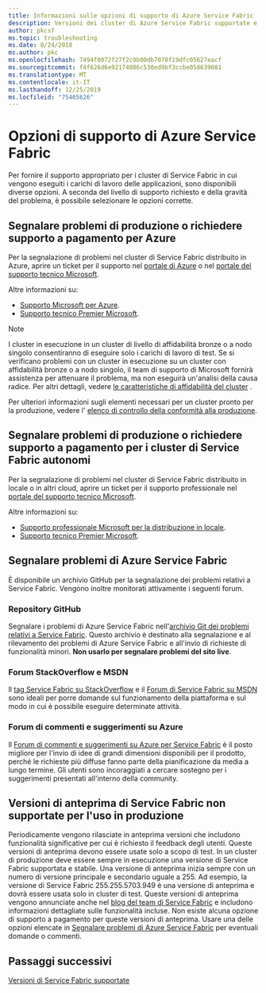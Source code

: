 ```yaml
---
title: Informazioni sulle opzioni di supporto di Azure Service Fabric
description: Versioni dei cluster di Azure Service Fabric supportate e link ai ticket di supporto
author: pkcsf
ms.topic: troubleshooting
ms.date: 8/24/2018
ms.author: pkc
ms.openlocfilehash: 7494f0072f27f2c9b00db7070f19dfc05627eacf
ms.sourcegitcommit: f4f626d6e92174086c530ed9bf3ccbe058639081
ms.translationtype: MT
ms.contentlocale: it-IT
ms.lasthandoff: 12/25/2019
ms.locfileid: "75465626"
---
```

# <a name="azure-service-fabric-support-options"></a>Opzioni di supporto di Azure Service Fabric

Per fornire il supporto appropriato per i cluster di Service Fabric in cui vengono eseguiti i carichi di lavoro delle applicazioni, sono disponibili diverse opzioni. A seconda del livello di supporto richiesto e della gravità del problema, è possibile selezionare le opzioni corrette. 

## <a name="report-production-issues-or-request-paid-support-for-azure"></a>Segnalare problemi di produzione o richiedere supporto a pagamento per Azure

Per la segnalazione di problemi nel cluster di Service Fabric distribuito in Azure, aprire un ticket per il supporto nel [portale di Azure](https://ms.portal.azure.com/#blade/Microsoft_Azure_Support/HelpAndSupportBlade/overview) o nel [portale del supporto tecnico Microsoft](https://support.microsoft.com/oas/default.aspx?prid=16146).

Altre informazioni su:
 
- [Supporto Microsoft per Azure](https://azure.microsoft.com/support/plans/?b=16.44).
- [Supporto tecnico Premier Microsoft](https://support.microsoft.com/en-us/premier).

> [!Note]
> I cluster in esecuzione in un cluster di livello di affidabilità bronze o a nodo singolo consentiranno di eseguire solo i carichi di lavoro di test. Se si verificano problemi con un cluster in esecuzione su un cluster con affidabilità bronze o a nodo singolo, il team di supporto di Microsoft fornirà assistenza per attenuare il problema, ma non eseguirà un'analisi della causa radice. Per altri dettagli, vedere [le caratteristiche di affidabilità del cluster](https://docs.microsoft.com/azure/service-fabric/service-fabric-cluster-capacity#the-reliability-characteristics-of-the-cluster) .
>
> Per ulteriori informazioni sugli elementi necessari per un cluster pronto per la produzione, vedere l' [elenco di controllo della conformità alla produzione](https://docs.microsoft.com/azure/service-fabric/service-fabric-production-readiness-checklist).

<a id="getlivesitesupportonprem"></a>

## <a name="report-production-issues-or-request-paid-support-for-standalone-service-fabric-clusters"></a>Segnalare problemi di produzione o richiedere supporto a pagamento per i cluster di Service Fabric autonomi

Per la segnalazione di problemi nel cluster di Service Fabric distribuito in locale o in altri cloud, aprire un ticket per il supporto professionale nel [portale del supporto tecnico Microsoft](https://portal.azure.com/#blade/Microsoft_Azure_Support/HelpAndSupportBlade/overview).

Altre informazioni su:

- [Supporto professionale Microsoft per la distribuzione in locale](https://support.microsoft.com/en-us/gp/offerprophone?wa=wsignin1.0).
- [Supporto tecnico Premier Microsoft](https://support.microsoft.com/en-us/premier).

## <a name="report-azure-service-fabric-issues"></a>Segnalare problemi di Azure Service Fabric

È disponibile un archivio GitHub per la segnalazione dei problemi relativi a Service Fabric.  Vengono inoltre monitorati attivamente i seguenti forum.

### <a name="github-repo"></a>Repository GitHub 

Segnalare i problemi di Azure Service Fabric nell'[archivio Git dei problemi relativi a Service Fabric](https://github.com/Azure/service-fabric-issues). Questo archivio è destinato alla segnalazione e al rilevamento dei problemi di Azure Service Fabric e all'invio di richieste di funzionalità minori. **Non usarlo per segnalare problemi del sito live**.

### <a name="stackoverflow-and-msdn-forums"></a>Forum StackOverflow e MSDN

Il [tag Service Fabric su StackOverflow][stackoverflow] e il [Forum di Service Fabric su MSDN][msdn-forum] sono ideali per porre domande sul funzionamento della piattaforma e sul modo in cui è possibile eseguire determinate attività.

### <a name="azure-feedback-forum"></a>Forum di commenti e suggerimenti su Azure

Il [Forum di commenti e suggerimenti su Azure per Service Fabric][uservoice-forum] è il posto migliore per l'invio di idee di grandi dimensioni disponibili per il prodotto, perché le richieste più diffuse fanno parte della pianificazione da media a lungo termine. Gli utenti sono incoraggiati a cercare sostegno per i suggerimenti presentati all'interno della community.

## <a name="service-fabric-preview-versions---unsupported-for-production-use"></a>Versioni di anteprima di Service Fabric non supportate per l'uso in produzione

Periodicamente vengono rilasciate in anteprima versioni che includono funzionalità significative per cui è richiesto il feedback degli utenti. Queste versioni di anteprima devono essere usate solo a scopo di test. In un cluster di produzione deve essere sempre in esecuzione una versione di Service Fabric supportata e stabile. Una versione di anteprima inizia sempre con un numero di versione principale e secondario uguale a 255. Ad esempio, la versione di Service Fabric 255.255.5703.949 è una versione di anteprima e dovrà essere usata solo in cluster di test. Queste versioni di anteprima vengono annunciate anche nel [blog del team di Service Fabric](https://blogs.msdn.microsoft.com/azureservicefabric) e includono informazioni dettagliate sulle funzionalità incluse.
Non esiste alcuna opzione di supporto a pagamento per queste versioni di anteprima. Usare una delle opzioni elencate in [Segnalare problemi di Azure Service Fabric](https://docs.microsoft.com/azure/service-fabric/service-fabric-support#report-azure-service-fabric-issues) per eventuali domande o commenti.

## <a name="next-steps"></a>Passaggi successivi

[Versioni di Service Fabric supportate](service-fabric-versions.md)

<!--references-->
[msdn-forum]: https://social.msdn.microsoft.com/Forums/en-US/home?forum=AzureServiceFabric
[stackoverflow]: https://stackoverflow.com/questions/tagged/azure-service-fabric
[uservoice-forum]: https://feedback.azure.com/forums/293901-service-fabric
[acom-docs]: https://aka.ms/servicefabricdocs
[sample-repos]: https://aka.ms/servicefabricsamples
